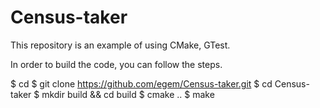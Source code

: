 # Census-taker
This repository is an example of using CMake, GTest.

In order to build the code, you can follow the steps.

$ cd <path>
$ git clone https://github.com/egem/Census-taker.git
$ cd Census-taker
$ mkdir build && cd build
$ cmake ..
$ make
